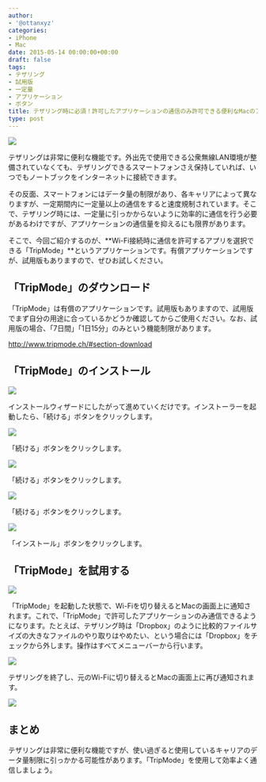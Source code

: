 ```yaml
---
author:
- '@ottanxyz'
categories:
- iPhone
- Mac
date: 2015-05-14 00:00:00+00:00
draft: false
tags:
- テザリング
- 試用版
- 一定量
- アプリケーション
- ボタン
title: テザリング時に必須！許可したアプリケーションの通信のみ許可できる便利なMacのアプリ「TripMode」
type: post
---
```


![](150514-55543c94262a6.jpg)

テザリングは非常に便利な機能です。外出先で使用できる公衆無線LAN環境が整備されていなくても、テザリングできるスマートフォンさえ保持していれば、いつでもノートブックをインターネットに接続できます。

その反面、スマートフォンにはデータ量の制限があり、各キャリアによって異なりますが、一定期間内に一定量以上の通信をすると速度規制されています。そこで、テザリング時には、一定量に引っかからないように効率的に通信を行う必要があるわけですが、アプリケーションの通信量を抑えるにも限界があります。

そこで、今回ご紹介するのが、**Wi-Fi接続時に通信を許可するアプリを選択できる「TripMode」**というアプリケーションです。有償アプリケーションですが、試用版もありますので、ぜひお試しください。

## 「TripMode」のダウンロード

「TripMode」は有償のアプリケーションです。試用版もありますので、試用版でまず自分の用途に合っているかどうか確認してからご使用ください。なお、試用版の場合、「7日間」「1日15分」のみという機能制限があります。

<http://www.tripmode.ch/#section-download>

## 「TripMode」のインストール

![](150514-555435e950e85.png)

インストールウィザードにしたがって進めていくだけです。インストーラーを起動したら、「続ける」ボタンをクリックします。

![](150514-555438bf7e5f3.png)

「続ける」ボタンをクリックします。

![](150514-555438c1ecbaf.png)

「続ける」ボタンをクリックします。

![](150514-555438c44e49c.png)

「続ける」ボタンをクリックします。

![](150514-555438c6847f4.png)

「インストール」ボタンをクリックします。

## 「TripMode」を試用する

![](150514-555438c89d67a.png)

「TripMode」を起動した状態で、Wi-Fiを切り替えるとMacの画面上に通知されます。これで、「TripMode」で許可したアプリケーションのみ通信できるようになります。たとえば、テザリング時は「Dropbox」のように比較的ファイルサイズの大きなファイルのやり取りはやめたい、という場合には「Dropbox」をチェックから外します。操作はすべてメニューバーから行います。

![](150514-555438ca7f236.png)

テザリングを終了し、元のWi-Fiに切り替えるとMacの画面上に再び通知されます。

![](150514-555438cda9df6.png)

## まとめ

テザリングは非常に便利な機能ですが、使い過ぎると使用しているキャリアのデータ量制限に引っかかる可能性があります。「TripMode」を使用して効率よく通信しましょう。
